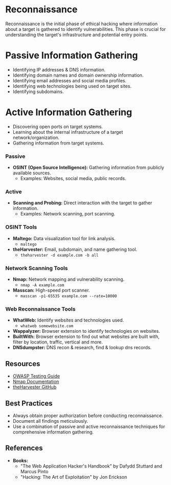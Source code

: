 # Reconnaissance

Reconnaissance is the initial phase of ethical hacking where information about a target is gathered to identify vulnerabilities. This phase is crucial for understanding the target's infrastructure and potential entry points.

# Passive Information Gathering

- Identifying IP addresses & DNS information.
- Identifying domain names and domain ownership information.
- Identifying email addresses and social media profiles.
- Identifying web technologies being used on target sites.
- Identifying subdomains.

# Active Information Gathering

- Discovering open ports on target systems.
- Learning about the internal infrastructure of a target network/organization.
- Gathering information from target systems.

### Passive
- **OSINT (Open Source Intelligence):** Gathering information from publicly available sources.
  - Examples: Websites, social media, public records.

### Active
- **Scanning and Probing:** Direct interaction with the target to gather information.
  - Examples: Network scanning, port scanning.

### OSINT Tools
- **Maltego:** Data visualization tool for link analysis.
  - `maltego`
- **theHarvester:** Email, subdomain, and name gathering tool.
  - `theharvester -d example.com -b all`

### Network Scanning Tools
- **Nmap:** Network mapping and vulnerability scanning.
  - `nmap -A example.com`
- **Masscan:** High-speed port scanner.
  - `masscan -p1-65535 example.com --rate=10000`

### Web Reconnaissance Tools
- **WhatWeb:** Identify websites and technologies used.
  - `whatweb somewebsite.com`
- **Wappalyzer:** Browser extension to identify technologies on websites.
- **BuiltWith:** Browser extension to find out what websites are built with, filter by location, traffic, vertical and more.
- **DNSdumpster:** DNS recon & research, find & lookup dns records.

## Resources
- [OWASP Testing Guide](https://owasp.org/www-project-web-security-testing-guide/)
- [Nmap Documentation](https://nmap.org/book/man.html)
- [theHarvester GitHub](https://github.com/laramies/theHarvester)

## Best Practices
- Always obtain proper authorization before conducting reconnaissance.
- Document all findings meticulously.
- Use a combination of passive and active reconnaissance techniques for comprehensive information gathering.

## References
- **Books:** 
  - "The Web Application Hacker's Handbook" by Dafydd Stuttard and Marcus Pinto
  - "Hacking: The Art of Exploitation" by Jon Erickson

